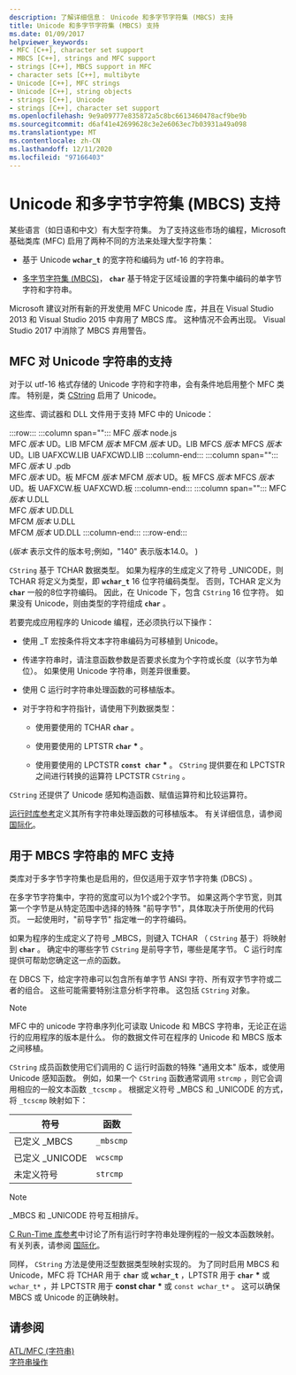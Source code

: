 ```yaml
---
description: 了解详细信息： Unicode 和多字节字符集 (MBCS) 支持
title: Unicode 和多字节字符集 (MBCS) 支持
ms.date: 01/09/2017
helpviewer_keywords:
- MFC [C++], character set support
- MBCS [C++], strings and MFC support
- strings [C++], MBCS support in MFC
- character sets [C++], multibyte
- Unicode [C++], MFC strings
- Unicode [C++], string objects
- strings [C++], Unicode
- strings [C++], character set support
ms.openlocfilehash: 9e9a09777e835872a5c8bc6613460478acf9be9b
ms.sourcegitcommit: d6af41e42699628c3e2e6063ec7b03931a49a098
ms.translationtype: MT
ms.contentlocale: zh-CN
ms.lasthandoff: 12/11/2020
ms.locfileid: "97166403"
---
```

# <a name="unicode-and-multibyte-character-set-mbcs-support"></a>Unicode 和多字节字符集 (MBCS) 支持

某些语言（如日语和中文）有大型字符集。 为了支持这些市场的编程，Microsoft 基础类库 (MFC) 启用了两种不同的方法来处理大型字符集：

- [](#mfc-support-for-unicode-strings)基于 Unicode **`wchar_t`** 的宽字符和编码为 utf-16 的字符串。

- [多字节字符集 (MBCS)](#mfc-support-for-mbcs-strings)， **`char`** 基于特定于区域设置的字符集中编码的单字节字符和字符串。

Microsoft 建议对所有新的开发使用 MFC Unicode 库，并且在 Visual Studio 2013 和 Visual Studio 2015 中弃用了 MBCS 库。 这种情况不会再出现。 Visual Studio 2017 中消除了 MBCS 弃用警告。

## <a name="mfc-support-for-unicode-strings"></a>MFC 对 Unicode 字符串的支持

对于以 utf-16 格式存储的 Unicode 字符和字符串，会有条件地启用整个 MFC 类库。 特别是，类 [CString](../atl-mfc-shared/reference/cstringt-class.md) 启用了 Unicode。

这些库、调试器和 DLL 文件用于支持 MFC 中的 Unicode：

:::row:::
   :::column span="":::
      MFC *版本* node.js \
      MFC *版本* UD。LIB
      MFCM *版本*
      MFCM *版本* UD。LIB
      MFCS *版本*
      MFCS *版本* UD。LIB
      UAFXCW.LIB
      UAFXCWD.LIB
   :::column-end:::
   :::column span="":::
      MFC *版本* U .pdb \
      MFC *版本* UD。板
      MFCM *版本*
      MFCM *版本* UD。板
      MFCS *版本*
      MFCS *版本* UD。板
      UAFXCW.板
      UAFXCWD.板
   :::column-end:::
   :::column span="":::
      MFC *版本* U.DLL \
      MFC *版本* UD.DLL \
      MFCM *版本* U.DLL \
      MFCM *版本* UD.DLL
   :::column-end:::
:::row-end:::

 (*版本* 表示文件的版本号;例如，"140" 表示版本14.0。 ) 

`CString` 基于 TCHAR 数据类型。 如果为程序的生成定义了符号 _UNICODE，则 TCHAR 将定义为类型，即 **`wchar_t`** 16 位字符编码类型。 否则，TCHAR 定义为 **`char`** 一般的8位字符编码。 因此，在 Unicode 下，包含 `CString` 16 位字符。 如果没有 Unicode，则由类型的字符组成 **`char`** 。

若要完成应用程序的 Unicode 编程，还必须执行以下操作：

- 使用 _T 宏按条件将文本字符串编码为可移植到 Unicode。

- 传递字符串时，请注意函数参数是否要求长度为个字符或长度（以字节为单位）。 如果使用 Unicode 字符串，则差异很重要。

- 使用 C 运行时字符串处理函数的可移植版本。

- 对于字符和字符指针，请使用下列数据类型：

  - 使用要使用的 TCHAR **`char`** 。

  - 使用要使用的 LPTSTR **`char`** <strong>\*</strong> 。

  - 使用要使用的 LPCTSTR **`const char`** <strong>\*</strong> 。 `CString` 提供要在和 LPCTSTR 之间进行转换的运算符 LPCTSTR `CString` 。

`CString` 还提供了 Unicode 感知构造函数、赋值运算符和比较运算符。

[运行时库参考](../c-runtime-library/c-run-time-library-reference.md)定义其所有字符串处理函数的可移植版本。 有关详细信息，请参阅 [国际化](../c-runtime-library/internationalization.md)。

## <a name="mfc-support-for-mbcs-strings"></a>用于 MBCS 字符串的 MFC 支持

类库对于多字节字符集也是启用的，但仅适用于双字节字符集 (DBCS) 。

在多字节字符集中，字符的宽度可以为1个或2个字节。 如果这两个字节宽，则其第一个字节是从特定范围中选择的特殊 "前导字节"，具体取决于所使用的代码页。 一起使用时，"前导字节" 指定唯一的字符编码。

如果为程序的生成定义了符号 _MBCS，则键入 TCHAR （ `CString` 基于）将映射到 **`char`** 。 确定中的哪些字节 `CString` 是前导字节，哪些是尾字节。 C 运行时库提供可帮助您确定这一点的函数。

在 DBCS 下，给定字符串可以包含所有单字节 ANSI 字符、所有双字节字符或二者的组合。 这些可能需要特别注意分析字符串。 这包括 `CString` 对象。

> [!NOTE]
> MFC 中的 unicode 字符串序列化可读取 Unicode 和 MBCS 字符串，无论正在运行的应用程序的版本是什么。 你的数据文件可在程序的 Unicode 和 MBCS 版本之间移植。

`CString` 成员函数使用它们调用的 C 运行时函数的特殊 "通用文本" 版本，或使用 Unicode 感知函数。 例如，如果一个 `CString` 函数通常调用 `strcmp` ，则它会调用相应的一般文本函数 `_tcscmp` 。 根据定义符号 _MBCS 和 _UNICODE 的方式，将 `_tcscmp` 映射如下：

|符号|函数|
|-|-|
|已定义 _MBCS|`_mbscmp`|
|已定义 _UNICODE|`wcscmp`|
|未定义符号|`strcmp`|

> [!NOTE]
> _MBCS 和 _UNICODE 符号互相排斥。

[C Run-Time 库参考](../c-runtime-library/c-run-time-library-reference.md)中讨论了所有运行时字符串处理例程的一般文本函数映射。 有关列表，请参阅 [国际化](../c-runtime-library/internationalization.md)。

同样， `CString` 方法是使用泛型数据类型映射实现的。 为了同时启用 MBCS 和 Unicode，MFC 将 TCHAR 用于 **`char`** 或 **`wchar_t`** ，LPTSTR 用于 **`char`** <strong>\*</strong> 或 `wchar_t*` ，并 LPCTSTR 用于 **const char** <strong>\*</strong> 或 `const wchar_t*` 。 这可以确保 MBCS 或 Unicode 的正确映射。

## <a name="see-also"></a>请参阅

[ATL/MFC (字符串) ](../atl-mfc-shared/strings-atl-mfc.md)<br/>
[字符串操作](../c-runtime-library/string-manipulation-crt.md)

